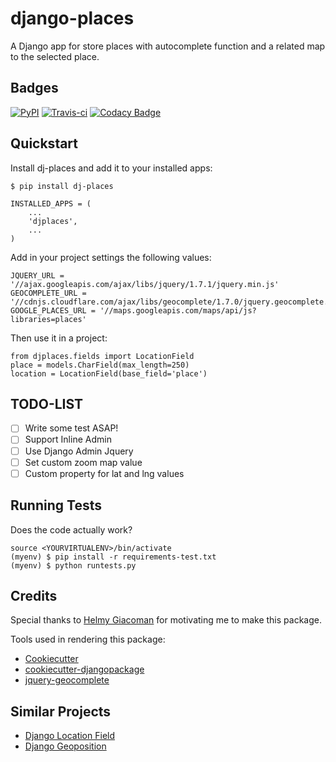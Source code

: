 
django-places
=============================

A Django app for store places with autocomplete function and a related map to the selected place.

Badges
---------

[![PyPI](https://badge.fury.io/py/dj-places.png)](https://badge.fury.io/py/dj-places)
[![Travis-ci](https://travis-ci.org/oscarmcm/django-places.png?branch=master)](https://travis-ci.org/oscarmcm/django-places)
[![Codacy Badge](https://api.codacy.com/project/badge/Grade/d6433fc7fc384f63b9f41fc251ee70b1)](https://www.codacy.com/app/om-cortez-2010/django-places?utm_source=github.com&amp;utm_medium=referral&amp;utm_content=oscarmcm/django-places&amp;utm_campaign=Badge_Grade)

Quickstart
----------

Install dj-places and add it to your installed apps:

    $ pip install dj-places

    INSTALLED_APPS = (
    	...
    	'djplaces',
    	...
    )

Add in your project settings the following values:

	JQUERY_URL = '//ajax.googleapis.com/ajax/libs/jquery/1.7.1/jquery.min.js'
 	GEOCOMPLETE_URL = '//cdnjs.cloudflare.com/ajax/libs/geocomplete/1.7.0/jquery.geocomplete.min.js'
 	GOOGLE_PLACES_URL = '//maps.googleapis.com/maps/api/js?libraries=places'


Then use it in a project:

    from djplaces.fields import LocationField
    place = models.CharField(max_length=250)
    location = LocationField(base_field='place')

TODO-LIST
--------

* [ ] Write some test ASAP!
* [ ] Support Inline Admin
* [ ] Use Django Admin Jquery
* [ ] Set custom zoom map value
* [ ] Custom property for lat and lng values

Running Tests
--------------

Does the code actually work?

    source <YOURVIRTUALENV>/bin/activate
    (myenv) $ pip install -r requirements-test.txt
    (myenv) $ python runtests.py

Credits
---------

Special thanks to [Helmy Giacoman](https://github.com/eos87) for motivating me to make this package.

Tools used in rendering this package:

*  [Cookiecutter](https://github.com/audreyr/cookiecutter)
*  [cookiecutter-djangopackage](https://github.com/pydanny/cookiecutter-djangopackage)
*  [jquery-geocomplete](https://github.com/ubilabs/geocomplete)

Similar Projects
------------

*  [Django Location Field](https://github.com/caioariede/django-location-field)
*  [Django Geoposition](https://github.com/philippbosch/django-geoposition)

